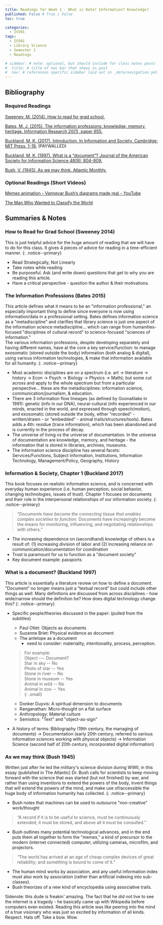 ```yaml
---
title: Readings for Week 1 - What is Data? Information? Knowledge?
published: False # True / False
toc: true

categories:
  - IS501
tags:
  - IS501
  - Library Science
  - Semester 1
  - Readings

# sidebar: # note: optional, but should include for class notes posts
#  title: # title of nav bar that shows in post
#  nav: # references specific sidebar laid out in _data/navigation.yml
---
```

## Bibliography

### Required Readings

[Sweeney, M. (2014). How to read for grad school.](http://miriamsweeney.net/2012/06/20/readforgradschool/)

[Bates, M. J. (2015). The information professions: knowledge, memory, heritage. Information Research 20(1), paper 655.](http://www.informationr.net/ir/20-1/paper655.html#.W4RS0JNKjOQ)  

[Buckland, M. K. (2017). Introduction. In Information and Society. Cambridge: MIT Press, 1-19.](https://vufind.carli.illinois.edu/vf-uiu/Record/uiu_8286111)  (PAYWALLED)

[Buckland, M. K. (1997). What is a “document”? Journal of the American Society for Information Science 48(9): 804-809.](http://people.ischool.berkeley.edu/~buckland/whatdoc.html)

[Bush, V. (1945). As we may think. Atlantic Monthly.](http://www.theatlantic.com/magazine/archive/1945/07/as-we-may-think/303881/)

### Optional Readings (Short Videos)

[Memex animation - Vannevar Bush’s diagrams made real - YouTube](https://youtu.be/c539cK58ees)

[The Man Who Wanted to Classify the World](https://search.alexanderstreet.com/view/work/bibliographic_entity%7Cvideo_work%7C1784825)

## Summaries & Notes

### How to Read for Grad School (Sweeney 2014)

This is just helpful advice for the huge amount of reading that we will have to do for this class. It gives 4 pieces of advice for reading in a time-efficient manner.
{: .notice--primary}

- Read Strategically, Not Linearly
- Take notes while reading
- Be purposeful. Ask (and write down) questions that get to why you are reading this article.
- Have a critical perspective - question the author & their motivations.

### The Information Professions (Bates 2015)

This article defines what it means to be an "information professional," an especially important thing to define since everyone is now using information/data in a professional setting. Bates defines information science as a "metadiscipline" and clarifies that library science is just one aspect of the information science metadiscipline... which can range from humanities-focused "disciplines of cultural record" to science-focused "sciences of information."  
The various information professions, despite developing separately and having different names, have at the core a key service/function: to manage exosomatic (stored outside the body) information (both analog & digital), using various information technologies, & make that information available for all humanity.
{: .notice--primary}

-  Most academic disciplines are on a spectrum (i.e.  art -> literature -> history -> Econ -> Psych -> Biology -> Physics -> Math); but some cut across and apply to the whole spectrum but from a particular perspective… these are the metadisciplines: information science, communication/journalism, & education.
- There are 3 information flow lineages (as defined by Goonatilake in 1991): genetic (info in our DNA), neural-cultural (info experienced in our minds, enacted in the world, and expressed through speech/motion), and exosomatic (stored outside the body, either "recorded" - written/drawn - or "embedded" - animal trails/structures/tools). Bates adds a 4th: residue (trace information), which has been abandoned and is currently in the process of decay.
- The universe of living vs the universe of documentation. In the universe of documentation are knowledge, memory, and heritage - the information that is stored in  libraries, archives, museums.
- The information science discipline has several facets: Services/Functions, Subject Information, Institutions, Information Technology, Management/Policy, Geography, History

### Information & Society, Chapter 1 (Buckland 2017)

This book focuses on realistic information science, and is concerned with everyday human experience (i.e. human perception, social behavior, changing technologies, issues of trust). Chapter 1 focuses on documents and their role in the interpersonal relationships of our information society.
{: .notice--primary}

> “*Documents have become the connecting tissue that enables complex societies to function.* Documents have increasingly become the means for monitoring, influencing, and negotiating relationships with others.”

- The increasing dependence on (secondhand) knowledge of others is a result of: (1) increasing division of labor and (2) increasing reliance on communication/documentation for coordination
- Trust is paramount for us to function as a "document society"
- Key document example: passports

### What is a document? (Buckland 1997)

This article is essentially a literature review on how to define a document. “Document” no longer means just a “textual record” but could include other things as well. Many definitions are discussed from across disciplines - how wide/narrow should the definition be? How does digital technology change this?
{: .notice--primary}

- Specific people/theories discussed in the paper: (pulled from the subtitles)
	- Paul Otlet: Objects as documents
	- Suzanne Briet: Physical evidence as document
	- The antelope as a document
      - need to consider: materiality, intentionality, process, perception.

    > For example:  
		Object --- Document?  
		Star in sky -- No  
		Photo of star -- Yes  
		Stone in river -- No  
		Stone in museum -- Yes  
		Animal in wild -- No  
		Animal in zoo -- Yes  
    {: .small}

	- Donker Duyvis: A spiritual dimension to documents
	- Ranganathan: Micro-thought on a flat surface
	- Anthropology: Material culture
	- Semiotics: "Text" and "object-as-sign"
- A history of terms: Bibliography (19th century, the managing of documents) -> Documentation (early 20th century, referred to various information sciences working with physical objects) -> Information Science (second half of 20th century, incorporated digital information)

### As we may think (Bush 1945)

 Written just after he led the military's science division during WWII, in this essay (published in The Atlantic) Dr. Bush calls for scientists to keep moving forward with the science that was started (but not finished) by war, and rather than using inventions to extend the powers of the body, invent things that will extend the powers of the mind, and make use of/accessible the huge body of information humanity has collected.
 {: .notice--primary}

- Bush notes that machines can be used to outsource "non-creative" work/thought

> “A record if it is to be useful to science, must be continuously extended, it must be stored, and above all it must be consulted.”

 - Bush outlines many potential technological advances, and in the end puts them all together to form the "memex," a kind of precursor to the modern (internet connected) computer, utilizing cameras, microfilm, and projectors.

> “The world has arrived at an age of cheap complex devices of great reliability; and something is bound to come of it.”

- The human mind works by association, and any useful information index must also work by association (rather than artificial indexing into sub-classes).
- Bush theorizes of a new kind of encyclopedia using associative trails.

Sidenote: this dude is freakin' amazing. The fact that he did not live to see the internet is a tragedy - he basically came up with Wikipedia before computers even existed. Reading this article was like peering into the mind of a true visionary who was just so excited by information of all kinds. Respect. Hats off. Take a bow. Wow.
